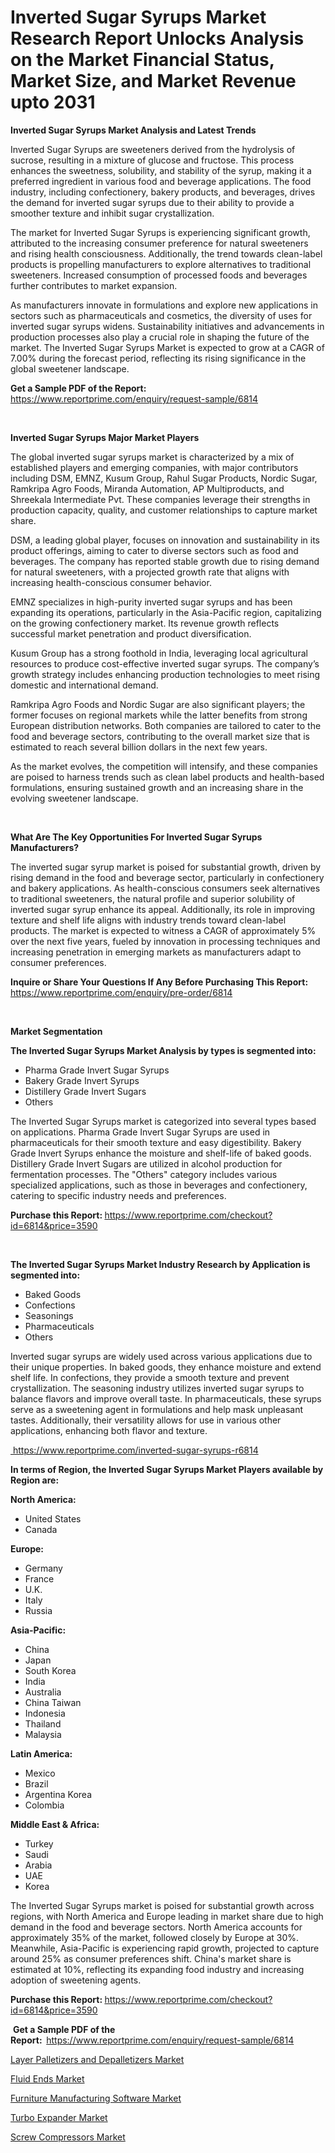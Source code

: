<p><h1>Inverted Sugar Syrups Market Research Report Unlocks Analysis on the Market Financial Status, Market Size, and Market Revenue upto 2031</h1></p><p><strong>Inverted Sugar Syrups Market Analysis and Latest Trends</strong></p>
<p><p>Inverted Sugar Syrups are sweeteners derived from the hydrolysis of sucrose, resulting in a mixture of glucose and fructose. This process enhances the sweetness, solubility, and stability of the syrup, making it a preferred ingredient in various food and beverage applications. The food industry, including confectionery, bakery products, and beverages, drives the demand for inverted sugar syrups due to their ability to provide a smoother texture and inhibit sugar crystallization.</p><p>The market for Inverted Sugar Syrups is experiencing significant growth, attributed to the increasing consumer preference for natural sweeteners and rising health consciousness. Additionally, the trend towards clean-label products is propelling manufacturers to explore alternatives to traditional sweeteners. Increased consumption of processed foods and beverages further contributes to market expansion. </p><p>As manufacturers innovate in formulations and explore new applications in sectors such as pharmaceuticals and cosmetics, the diversity of uses for inverted sugar syrups widens. Sustainability initiatives and advancements in production processes also play a crucial role in shaping the future of the market. The Inverted Sugar Syrups Market is expected to grow at a CAGR of 7.00% during the forecast period, reflecting its rising significance in the global sweetener landscape.</p></p>
<p><strong>Get a Sample PDF of the Report:&nbsp;</strong> <a href="https://www.reportprime.com/enquiry/request-sample/6814">https://www.reportprime.com/enquiry/request-sample/6814</a></p>
<p>&nbsp;</p>
<p><strong>Inverted Sugar Syrups Major Market Players</strong></p>
<p><p>The global inverted sugar syrups market is characterized by a mix of established players and emerging companies, with major contributors including DSM, EMNZ, Kusum Group, Rahul Sugar Products, Nordic Sugar, Ramkripa Agro Foods, Miranda Automation, AP Multiproducts, and Shreekala Intermediate Pvt. These companies leverage their strengths in production capacity, quality, and customer relationships to capture market share.</p><p>DSM, a leading global player, focuses on innovation and sustainability in its product offerings, aiming to cater to diverse sectors such as food and beverages. The company has reported stable growth due to rising demand for natural sweeteners, with a projected growth rate that aligns with increasing health-conscious consumer behavior.</p><p>EMNZ specializes in high-purity inverted sugar syrups and has been expanding its operations, particularly in the Asia-Pacific region, capitalizing on the growing confectionery market. Its revenue growth reflects successful market penetration and product diversification.</p><p>Kusum Group has a strong foothold in India, leveraging local agricultural resources to produce cost-effective inverted sugar syrups. The company’s growth strategy includes enhancing production technologies to meet rising domestic and international demand.</p><p>Ramkripa Agro Foods and Nordic Sugar are also significant players; the former focuses on regional markets while the latter benefits from strong European distribution networks. Both companies are tailored to cater to the food and beverage sectors, contributing to the overall market size that is estimated to reach several billion dollars in the next few years.</p><p>As the market evolves, the competition will intensify, and these companies are poised to harness trends such as clean label products and health-based formulations, ensuring sustained growth and an increasing share in the evolving sweetener landscape.</p></p>
<p>&nbsp;</p>
<p><strong>What Are The Key Opportunities For Inverted Sugar Syrups Manufacturers?</strong></p>
<p><p>The inverted sugar syrup market is poised for substantial growth, driven by rising demand in the food and beverage sector, particularly in confectionery and bakery applications. As health-conscious consumers seek alternatives to traditional sweeteners, the natural profile and superior solubility of inverted sugar syrup enhance its appeal. Additionally, its role in improving texture and shelf life aligns with industry trends toward clean-label products. The market is expected to witness a CAGR of approximately 5% over the next five years, fueled by innovation in processing techniques and increasing penetration in emerging markets as manufacturers adapt to consumer preferences.</p></p>
<p><strong>Inquire or Share Your Questions If Any Before Purchasing This Report:</strong> <a href="https://www.reportprime.com/enquiry/pre-order/6814">https://www.reportprime.com/enquiry/pre-order/6814</a></p>
<p>&nbsp;</p>
<p><strong>Market Segmentation</strong></p>
<p><strong>The Inverted Sugar Syrups Market Analysis by types is segmented into:</strong></p>
<p><ul><li>Pharma Grade Invert Sugar Syrups</li><li>Bakery Grade Invert Syrups</li><li>Distillery Grade Invert Sugars</li><li>Others</li></ul></p>
<p><p>The Inverted Sugar Syrups market is categorized into several types based on applications. Pharma Grade Invert Sugar Syrups are used in pharmaceuticals for their smooth texture and easy digestibility. Bakery Grade Invert Syrups enhance the moisture and shelf-life of baked goods. Distillery Grade Invert Sugars are utilized in alcohol production for fermentation processes. The "Others" category includes various specialized applications, such as those in beverages and confectionery, catering to specific industry needs and preferences.</p></p>
<p><strong>Purchase this Report:&nbsp;</strong><a href="https://www.reportprime.com/checkout?id=6814&price=3590">https://www.reportprime.com/checkout?id=6814&price=3590</a></p>
<p>&nbsp;</p>
<p><strong>The Inverted Sugar Syrups Market Industry Research by Application is segmented into:</strong></p>
<p><ul><li>Baked Goods</li><li>Confections</li><li>Seasonings</li><li>Pharmaceuticals</li><li>Others</li></ul></p>
<p><p>Inverted sugar syrups are widely used across various applications due to their unique properties. In baked goods, they enhance moisture and extend shelf life. In confections, they provide a smooth texture and prevent crystallization. The seasoning industry utilizes inverted sugar syrups to balance flavors and improve overall taste. In pharmaceuticals, these syrups serve as a sweetening agent in formulations and help mask unpleasant tastes. Additionally, their versatility allows for use in various other applications, enhancing both flavor and texture.</p></p>
<p><a href="https://www.reportprime.com/inverted-sugar-syrups-r6814">&nbsp;https://www.reportprime.com/inverted-sugar-syrups-r6814</a></p>
<p><strong>In terms of Region, the Inverted Sugar Syrups Market Players available by Region are:</strong></p>
<p>
    <p> <strong> North America: </strong>
        <ul>
            <li>United States</li>
            <li>Canada</li>
        </ul>
        </p> 
    <p> <strong> Europe: </strong>
        <ul>
            <li>Germany</li>
            <li>France</li>
            <li>U.K.</li>
            <li>Italy</li>
            <li>Russia</li>
        </ul>
        </p> 
    <p> <strong> Asia-Pacific: </strong>
        <ul>
            <li>China</li>
            <li>Japan</li>
            <li>South Korea</li>
            <li>India</li>
            <li>Australia</li>
            <li>China Taiwan</li>
            <li>Indonesia</li>
            <li>Thailand</li>
            <li>Malaysia</li>
        </ul>
        </p> 
    <p> <strong> Latin America: </strong>
        <ul>
            <li>Mexico</li>
            <li>Brazil</li>
            <li>Argentina Korea</li>
            <li>Colombia</li>
        </ul>
        </p> 
    <p> <strong> Middle East & Africa: </strong>
        <ul>
            <li>Turkey</li>
            <li>Saudi</li>
            <li>Arabia</li>
            <li>UAE</li>
            <li>Korea</li>
        </ul>
    </p>
    </p>
<p><p>The Inverted Sugar Syrups market is poised for substantial growth across regions, with North America and Europe leading in market share due to high demand in the food and beverage sectors. North America accounts for approximately 35% of the market, followed closely by Europe at 30%. Meanwhile, Asia-Pacific is experiencing rapid growth, projected to capture around 25% as consumer preferences shift. China's market share is estimated at 10%, reflecting its expanding food industry and increasing adoption of sweetening agents.</p></p>
<p><strong>Purchase this Report: </strong><a href="https://www.reportprime.com/checkout?id=6814&price=3590">https://www.reportprime.com/checkout?id=6814&price=3590</a></p>
<p>&nbsp;<strong>Get a Sample PDF of the Report:&nbsp;&nbsp;</strong><a href="https://www.reportprime.com/enquiry/request-sample/6814">https://www.reportprime.com/enquiry/request-sample/6814</a></p>
<p><strong></strong></p>
<p><p><a href="https://issuu.com/reportprime-2/docs/layer-palletizers-and-depalletizers_62ff928a5110a9">Layer Palletizers and Depalletizers Market</a></p><p><a href="https://issuu.com/reportprime-2/docs/fluid-ends-market-size-2030.pptx_92c7c1fafe6e61">Fluid Ends Market</a></p><p><a href="https://medium.com/@enosstark/analyzing-furniture-manufacturing-software-market-dynamics-and-growth-drivers-and-forecasted-for-6b968954b3b9">Furniture Manufacturing Software Market</a></p><p><a href="https://www.linkedin.com/pulse/driving-market-forces-turbo-expander-trends-future-forecasts-hlnze?trackingId=wbnwzuAIS%2BCKOcuCvp9hjg%3D%3D">Turbo Expander Market</a></p><p><a href="https://www.linkedin.com/pulse/emerging-trends-screw-compressors-market-global-outlook-future-szw8e?trackingId=xiRvP2ekQQyLAyX4KTpv0A%3D%3D">Screw Compressors Market</a></p></p>